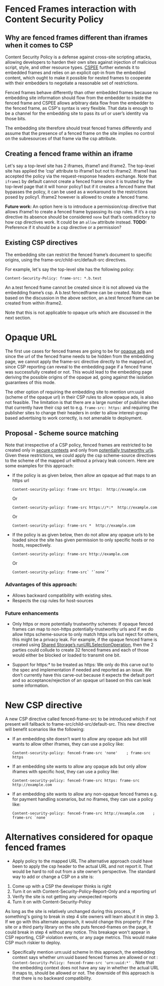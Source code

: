 # **Fenced Frames interaction with Content Security Policy**


## **Why are fenced frames different than iframes when it comes to CSP**

Content Security Policy is a defense against cross-site scripting attacks, allowing developers to harden their own sites against injection of malicious script, style, and other resource types. [CSPEE](https://w3c.github.io/webappsec-cspee/#csp-attribute) further extends it to embedded frames and relies on an explicit opt-in from the embedded content, which ought to make it possible for nested frames to cooperate with their embedders to negotiate a reasonable set of restrictions. 

Fenced frames behave differently than other embedded frames because no embedding site information should flow from the embedder to inside the fenced frame and CSPEE allows arbitrary data flow from the embedder to the fenced frame, as CSP's syntax is very flexible. That data is enough to be a channel for the embedding site to pass its url or user’s identity via those bits.

The embedding site therefore should treat fenced frames differently and assume that the presence of a fenced frame on the site implies no control on the subresources of that frame via the csp attribute.

## Creating a fenced frame within an iframe

Let's say a top-level site has 2 iframes, iframe1 and iframe2. The top-level site has applied the ‘csp’ attribute to iframe1 but not to iframe2. Iframe1 has accepted the policy via the request-response headers exchange. Note that `iframe1` by default cannot create a fenced frame since it is trusted by the top-level page that it will honor policy1 but if it creates a fenced frame that bypasses the policy, it can be used as a workaround to the restrictions posed by policy1. iframe2 however is allowed to create a fenced frame.

**Future work:** An option here is to introduce a permission/csp directive that allows iframe1 to create a fenced frame bypassing its csp rules. If it’s a csp directive its absence should be considered `none` but that’s contradictory to how csp directives work. It could be an `allow` attribute instead. **TODO:** Preference if it should be a csp directive or a permission?


## **Existing CSP directives**

The embedding site can restrict the fenced frame’s document to specific origins, using the frame-src/child-src/default-src directives.

For example, let's say the top-level site has the following policy:

`Content-Security-Policy: frame-src: *.b.test`

An a.test fenced frame cannot be created since it is not allowed via the embedding frame’s csp. A b.test fencedframe can be created.
Note than based on the discussion in the above section, an a.test fenced frame can be created from within iframe2.

Note that this is not applicable to opaque urls which are discussed in the next section.


# **Opaque URL**

The first use cases for fenced frames are going to be for [opaque ads](https://github.com/shivanigithub/fenced-frame/blob/master/explainer/use_cases.md#opaque-ads) and since the url of the fenced frame needs to be hidden from the embedding page, we cannot apply the frame-src directive directly to the mapped url, since CSP reporting can reveal to the embedding page if a fenced frame was successfully created or not. This would lead to the embedding page deriving the possible origins of the opaque ad, going against the isolation guarantees of this mode.

The other option of requiring the embedding site to mention urn:uuid (scheme of the opaque url) in their CSP rules to allow opaque ads, is also not feasible. The limitation is that there are a large number of publisher sites that currently have their csp set to e.g. `frame-src: https:` and requiring the publisher sites to change their headers in order to allow interest-group based advertising to work correctly, is not amenable to deployment. 


## Proposal - Scheme source matching

Note that irrespective of a CSP policy, fenced frames are restricted to be created only in [secure contexts](https://w3c.github.io/webappsec-secure-contexts/) and only from [potentially trustworthy urls](https://w3c.github.io/webappsec-secure-contexts/#potentially-trustworthy-url). Given these restrictions, we could apply the csp scheme-source directives to the scheme of the mapped url without a privacy leak concern. Here are some examples for this approach:



*   If the policy is as given below, then allow an opaque ad that maps to an https url

    ```
    Content-security-policy: frame-src https:  http://example.com
    ```

    Or


    ```
    Content-security-policy: frame-src https://*:*  http://example.com
    ```

    Or


    ```
    Content-security-policy: frame-src *  http://example.com
    ```
 

*   If the policy is as given below, then do not allow any opaque urls to be loaded since the site has given permission to only specific hosts or no hosts, respectively.

    ```
    Content-security-policy: frame-src http://example.com
    ```

    Or

    ```
    Content-security-policy: frame-src` ‘`none`‘
    ```


### Advantages of this approach:



*   Allows backward compatibility with existing sites.
*   Respects the csp rules for host-sources

### Future enhancements



*   Only https or more potentially trustworthy schemes: If opaque fenced frames can map to non-https potentially-trustworthy urls and if we do allow https scheme-source to only match https urls but reject for others, this might be a privacy leak. For example, if the opaque fenced frame is created using [Shared Storage’s runURLSelectionOperation](https://github.com/pythagoraskitty/shared-storage#simple-example-consistent-ab-experiments-across-sites), then the 2 parties could collude to create 32 fenced frames and each of those would either be blocked or loaded to transmit one bit.

*   Support for https:\* to be treated as https: We only do this carve out to the spec and implementation if needed and reported as an issue. We don’t currently have this carve-out because it expects the default port and so acceptance/rejection of an opaque url based on this can leak some information. 


# **New CSP directive**

A new CSP directive called fenced-frame-src to be introduced which if not present will fallback to frame-src/child-src/default-src. This new directive will benefit scenarios like the following:



*   If an embedding site doesn’t want to allow any opaque ads but still wants to allow other iframes, they can use a policy like:

    ```
    Content-security-policy: fenced-frame-src 'none'	; frame-src https
    ```


*   If an embedding site wants to allow any opaque ads but only allow iframes with specific host, they can use a policy like:

    ```
    Content-security-policy: fenced-frame-src https: frame-src http://example.com
    ```


*   If an embedding site wants to allow any non-opaque fenced frames e.g. for payment handling scenarios, but no iframes, they can use a policy like:

    ```
    Content-security-policy: fenced-frame-src http://example.com	; frame-src `none`
    ```

# **Alternatives considered for opaque fenced frames**
*   Apply policy to the mapped URL
The alternative approach could have been to apply the csp header to the actual URL and not report it. That would be hard to roll out from a site owner’s perspective. The standard way to add or change a CSP on a site is:
1. Come up with a CSP the developer thinks is right
2. Turn it on with Content-Security-Policy-Report-Only and a reporting url
3. Verify the site is not getting any unexpected reports
4. Turn it on with Content-Security-Policy

As long as the site is relatively unchanged during this process, if something's going to break in step 4 site owners will learn about it in step 3. If we go with this alternate approach, it would change this property: if the site or a third party library on the site puts fenced-frames on the page, it could break in step 4 without any notice.  This breakage won't appear in CSP reporting, CSP violation events, or any page metrics.  This would make CSP much riskier to deploy.
*   Specifically mention urn:uuid scheme
In this approach, the embedding context says whether urn:uuid based fenced frames are allowed or not : `Content-Security-Policy: fenced-frame-src 'urn:uuid:*' `. Note that the embedding context does not have any say in whether the actual URL it maps to, should be allowed or not. The downside of this approach is that there is no backward compatibility.

